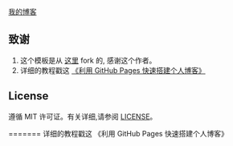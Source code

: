 
[我的博客](https://charlene12345.github.io/) 

## 致谢

1. 这个模板是从 [这里](https://github.com/qiubaiying/qiubaiying.github.io) fork 的, 感谢这个作者。 
2. 详细的教程戳这 [《利用 GitHub Pages 快速搭建个人博客》](https://github.com/qiubaiying/qiubaiying.github.io/wiki/%E5%8D%9A%E5%AE%A2%E6%90%AD%E5%BB%BA%E8%AF%A6%E7%BB%86%E6%95%99%E7%A8%8B)

## License

遵循 MIT 许可证。有关详细,请参阅 [LICENSE](https://github.com/qiubaiying/qiubaiying.github.io/blob/master/LICENSE)。

=======
详细的教程戳这 《利用 GitHub Pages 快速搭建个人博客》

